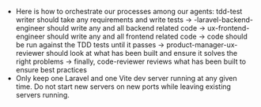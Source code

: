 - Here is how to orchestrate our processes among our agents: tdd-test writer should take any requirements and write tests -> -laravel-backend-engineer should write any and all backend related code -> ux-frontend-engineer should write any and all frontend related code -> code should be run against the TDD tests until it passes -> product-manager-ux-reviewer should look at what has been built and ensure it solves the right problems -> finally, code-reviewer reviews what has been built to ensure best practices
- Only keep one Laravel and one Vite dev server running at any given time. Do not start new servers on new ports while leaving existing servers running.